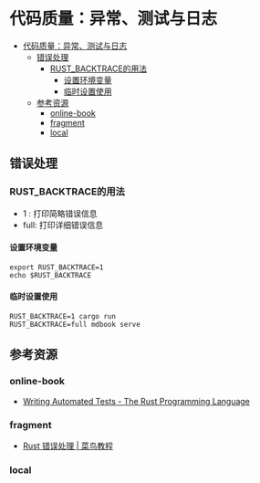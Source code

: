 # 代码质量：异常、测试与日志

<!--ts-->
* [代码质量：异常、测试与日志](#代码质量异常测试与日志)
   * [错误处理](#错误处理)
      * [RUST_BACKTRACE的用法](#rust_backtrace的用法)
         * [设置环境变量](#设置环境变量)
         * [临时设置使用](#临时设置使用)
   * [参考资源](#参考资源)
      * [online-book](#online-book)
      * [fragment](#fragment)
      * [local](#local)

<!-- Created by https://github.com/ekalinin/github-markdown-toc -->
<!-- Added by: runner, at: Fri Aug 19 03:47:55 UTC 2022 -->

<!--te-->

## 错误处理

### RUST_BACKTRACE的用法

- 1 : 打印简略错误信息
- full: 打印详细错误信息

#### 设置环境变量

```shell
export RUST_BACKTRACE=1
echo $RUST_BACKTRACE
```

#### 临时设置使用

```shell
RUST_BACKTRACE=1 cargo run
RUST_BACKTRACE=full mdbook serve
```

## 参考资源

### online-book

- [Writing Automated Tests - The Rust Programming Language](https://doc.rust-lang.org/book/ch11-00-testing.html)

### fragment

- [Rust 错误处理 | 菜鸟教程](https://www.runoob.com/rust/rust-error-handle.html)

### local
